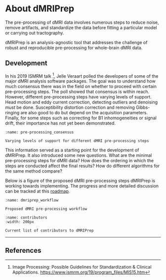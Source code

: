 # About dMRIPrep

The pre-processing of dMRI data involves numerous steps to reduce noise, remove artifacts, and standardize the data before fitting a particular model or carrying out tractography.

dMRIPrep is an analysis-agnostic tool that addresses the challenge of robust and reproducible pre-processing for whole-brain dMRI data.

## Development

In his 2019 ISMRM talk [^veraart2019], Jelle Veraart polled the developers of some of the major dMRI analysis software packages.
The goal was to understand how much consensus there was in the field on whether to proceed with certain pre-processing steps.
The poll showed that consensus is within reach.
However, different pre-processing steps have varying levels of support.
Head motion and eddy current correction, detecting outliers and denoising *must* be done.
Susceptibility distortion correction and removing Gibbs-ringing are also good to do but depend on the acquisition parameters.
Finally, for some steps such as correcting for B1 inhomogeneities or signal drift, their importance has not yet been demonstrated.

```{figure} ../images/veraart-2019.png
:name: pre-processing_consensus

Varying levels of support for different dMRI pre-processing steps
```

This information served as a starting point for the development of dMRIPrep.
It also introduced some new questions.
What are the minimal pre-processing steps for dMRI data?
How does the ordering in which the steps are conducted affect the final results?
How do different algorithms for the same method compare?

Below is a figure of the proposed dMRI pre-processing steps dMRIPrep is working towards implementing.
The progress and more detailed discussion can be tracked at this [roadmap](https://nipreps.org/dmriprep/roadmap.html).

```{figure} ../images/figure1.svg
:name: dmriprep_workflow

Proposed dMRI pre-processing workflow
```

```{figure} ../images/contributors.png
:name: contributors
:width: 200px

Current list of contributors to dMRIPrep
```

---

## References

[^veraart2019]: Image Processing: Possible Guidelines for Standardization & Clinical Applications. https://www.ismrm.org/19/program_files/MIS15.htm
